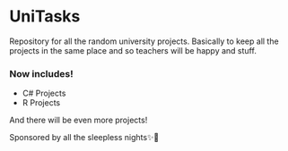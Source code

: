 # UniTasks
Repository for all the random university projects. Basically to keep all the projects in the same place and so teachers will be happy and stuff.

### Now includes!
- C# Projects
- R Projects

And there will be even more projects!

Sponsored by all the sleepless nights✨🌠